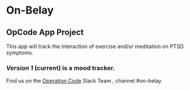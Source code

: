# On-Belay

## OpCode App Project 


This app will track the interaction of exercise and/or meditation on PTSD symptoms.

### *Version 1* (current) is a mood tracker.


Find us on the [Operation Code](https://www.operationcode.org/join) Slack Team , channel #on-belay.

